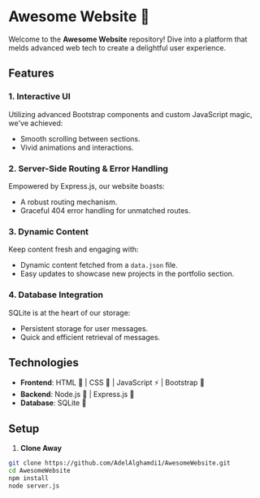 # Awesome Website :rocket:

Welcome to the **Awesome Website** repository! Dive into a platform that melds advanced web tech to create a delightful user experience.

##  Features

### 1. Interactive UI
Utilizing advanced Bootstrap components and custom JavaScript magic, we've achieved:
- Smooth scrolling between sections.
- Vivid animations and interactions.

### 2. Server-Side Routing & Error Handling
Empowered by Express.js, our website boasts:
- A robust routing mechanism.
- Graceful 404 error handling for unmatched routes.


### 3. Dynamic Content
Keep content fresh and engaging with:
- Dynamic content fetched from a `data.json` file.
- Easy updates to showcase new projects in the portfolio section.

### 4. Database Integration
SQLite is at the heart of our storage:
- Persistent storage for user messages.
- Quick and efficient retrieval of messages.

##  Technologies

- **Frontend**: HTML :diamond_shape_with_a_dot_inside: | CSS :art: | JavaScript :zap: | Bootstrap :tophat:
- **Backend**: Node.js :green_heart: | Express.js :train:
- **Database**: SQLite :floppy_disk:

##  Setup 

1. **Clone Away** 
```bash
git clone https://github.com/AdelAlghamdi1/AwesomeWebsite.git
cd AwesomeWebsite
npm install
node server.js

